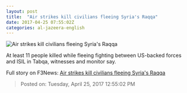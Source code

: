 ```yaml
---
layout: post
title:  "Air strikes kill civilians fleeing Syria's Raqqa"
date: 2017-04-25 07:55:02Z
categories: al-jazeera-english
---
```


![Air strikes kill civilians fleeing Syria's Raqqa](http://www.aljazeera.com/mritems/Images/2017/4/25/df8fa9eba7614d728985af50a5c90b0d_18.jpg)

At least 11 people killed while fleeing fighting between US-backed forces and ISIL in Tabqa, witnesses and monitor say.


Full story on F3News: [Air strikes kill civilians fleeing Syria's Raqqa](http://www.f3nws.com/n/BSDEVE)

> Posted on: Tuesday, April 25, 2017 12:55:02 PM
